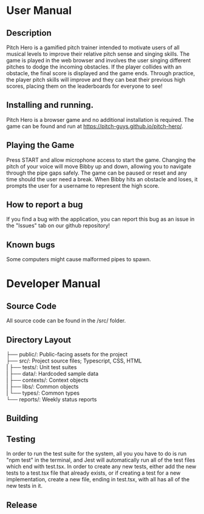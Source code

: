 # User Manual
## Description
  Pitch Hero is a gamified pitch trainer intended to motivate users of all musical levels to improve their relative pitch sense and singing skills. The game is played in   the web browser and involves the user singing different pitches to dodge the incoming obstacles. If the player collides with an obstacle, the final score is displayed   and the game ends. Through practice, the player pitch skills will improve and they can beat their previous high scores, placing them on the leaderboards for everyone     to see!
## Installing and running.
  Pitch Hero is a browser game and no additional installation is required. The game can be found and run at https://pitch-guys.github.io/pitch-hero/.
## Playing the Game
  Press START and allow microphone access to start the game. Changing the pitch of your voice will move Bibby up and down, allowing you to navigate through the pipe gaps safely. The game can be paused or reset and any time should the user need a break. When Bibby hits an obstacle and loses, it prompts the user for a username to represent the high score.
## How to report a bug
  If you find a bug with the application, you can report this bug as an issue in the "Issues" tab on our github repository!
## Known bugs
  Some computers might cause malformed pipes to spawn. 

  

# Developer Manual
## Source Code
  All source code can be found in the /src/ folder.
## Directory Layout
  ├── public/: Public-facing assets for the project<br>
  ├── src/: Project source files; Typescript, CSS, HTML<br>
  |   ├── tests/: Unit test suites<br>
  |   ├── data/: Hardcoded sample data<br>
  |   ├── contexts/: Context objects<br>
  |   ├── libs/: Common objects<br>
  |   └── types/: Common types<br>
  └── reports/: Weekly status reports<br>
## Building
## Testing
In order to run the test suite for the system, all you you have to do is run "npm test" in the terminal, and Jest will automatically run all of the test files which end with test.tsx.
In order to create any new tests, either add the new tests to a test.tsx file that already exists, or if creating a test for a new implementation, create a new file, ending in test.tsx, with all has all of the new tests in it.
## Release
